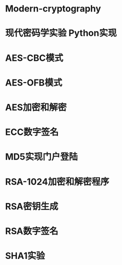 # Modern-cryptography
# 现代密码学实验 Python实现
# AES-CBC模式
# AES-OFB模式
# AES加密和解密
# ECC数字签名
# MD5实现门户登陆
# RSA-1024加密和解密程序
# RSA密钥生成
# RSA数字签名
# SHA1实验
#
#
